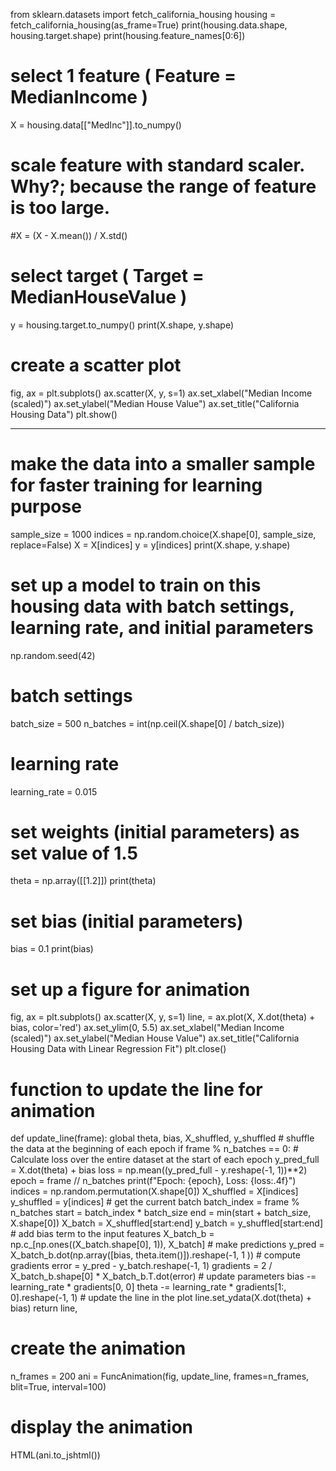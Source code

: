 from sklearn.datasets import fetch_california_housing
housing = fetch_california_housing(as_frame=True)
print(housing.data.shape, housing.target.shape)
print(housing.feature_names[0:6])
# select 1 feature ( Feature = MedianIncome )
X = housing.data[["MedInc"]].to_numpy()
# scale feature with standard scaler. Why?; because the range of feature is too large.
#X = (X - X.mean()) / X.std()
# select target ( Target = MedianHouseValue )
y = housing.target.to_numpy()
print(X.shape, y.shape)
# create a scatter plot
fig, ax = plt.subplots()
ax.scatter(X, y, s=1)
ax.set_xlabel("Median Income (scaled)")
ax.set_ylabel("Median House Value")
ax.set_title("California Housing Data")
plt.show()

---

# make the data into a smaller sample for faster training for learning purpose
sample_size = 1000
indices = np.random.choice(X.shape[0], sample_size, replace=False)
X = X[indices]
y = y[indices]
print(X.shape, y.shape)
# set up a model to train on this housing data with batch settings, learning rate, and initial parameters
np.random.seed(42)
# batch settings
batch_size = 500
n_batches = int(np.ceil(X.shape[0] / batch_size))
# learning rate
learning_rate = 0.015
# set weights (initial parameters) as set value of 1.5
theta = np.array([[1.2]])
print(theta)
# set bias (initial parameters)
bias = 0.1
print(bias)
# set up a figure for animation
fig, ax = plt.subplots()
ax.scatter(X, y, s=1)
line, = ax.plot(X, X.dot(theta) + bias, color='red')
ax.set_ylim(0, 5.5)
ax.set_xlabel("Median Income (scaled)")
ax.set_ylabel("Median House Value")
ax.set_title("California Housing Data with Linear Regression Fit")
plt.close()
# function to update the line for animation
def update_line(frame):
    global theta, bias, X_shuffled, y_shuffled
    # shuffle the data at the beginning of each epoch
    if frame % n_batches == 0:
        # Calculate loss over the entire dataset at the start of each epoch
        y_pred_full = X.dot(theta) + bias
        loss = np.mean((y_pred_full - y.reshape(-1, 1))**2)
        epoch = frame // n_batches
        print(f"Epoch: {epoch}, Loss: {loss:.4f}")
        indices = np.random.permutation(X.shape[0])
        X_shuffled = X[indices]
        y_shuffled = y[indices]
    # get the current batch
    batch_index = frame % n_batches
    start = batch_index * batch_size
    end = min(start + batch_size, X.shape[0])
    X_batch = X_shuffled[start:end]
    y_batch = y_shuffled[start:end]
    # add bias term to the input features
    X_batch_b = np.c_[np.ones((X_batch.shape[0], 1)), X_batch]
    # make predictions
    y_pred = X_batch_b.dot(np.array([bias, theta.item()]).reshape(-1, 1
     ))
    # compute gradients
    error = y_pred - y_batch.reshape(-1, 1)
    gradients = 2 / X_batch_b.shape[0] * X_batch_b.T.dot(error)
    # update parameters
    bias -= learning_rate * gradients[0, 0]
    theta -= learning_rate * gradients[1:, 0].reshape(-1, 1)
    # update the line in the plot
    line.set_ydata(X.dot(theta) + bias)
    return line,
# create the animation
n_frames = 200
ani = FuncAnimation(fig, update_line, frames=n_frames, blit=True, interval=100)
# display the animation
HTML(ani.to_jshtml())
